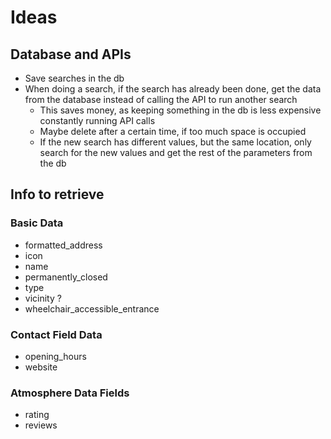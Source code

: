 
# Ideas

## Database and APIs
- Save searches in the db
- When doing a search, if the search has already been done, get the data from the database instead of calling the API to run another search
	- This saves money, as keeping something in the db is less expensive constantly running API calls
	- Maybe delete after a certain time, if too much space is occupied
	- If the new search has different values, but the same location, only search for the new values and get the rest of the parameters from the db

## Info to retrieve

### Basic Data
- formatted_address
- icon
- name
- permanently_closed
- type
- vicinity ?
- wheelchair_accessible_entrance

### Contact Field Data
- opening_hours
- website

### Atmosphere Data Fields
- rating
- reviews
